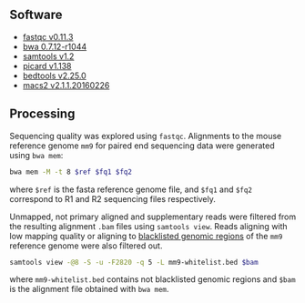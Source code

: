 
## Software

- [fastqc v0.11.3](https://www.bioinformatics.babraham.ac.uk/projects/fastqc/)
- [bwa 0.7.12-r1044](http://bio-bwa.sourceforge.net/)
- [samtools v1.2](http://samtools.sourceforge.net/)
- [picard v1.138](https://broadinstitute.github.io/picard/)
- [bedtools v2.25.0](http://bedtools.readthedocs.io/en/latest/)
- [macs2 v2.1.1.20160226](https://github.com/taoliu/MACS)


## Processing

Sequencing quality was explored using `fastqc`. Alignments to the mouse reference genome `mm9` for paired end sequencing data were generated using `bwa mem`:

```bash
bwa mem -M -t 8 $ref $fq1 $fq2
```

where `$ref` is the fasta reference genome file, and `$fq1` and `$fq2` correspond to R1 and R2 sequencing files respectively.

Unmapped, not primary aligned and supplementary reads were filtered from the resulting alignment `.bam` files using `samtools view`. Reads aligning with low mapping quality or aligning to [blacklisted genomic regions](https://sites.google.com/site/anshulkundaje/projects/blacklists) of the `mm9` reference genome were also filtered out.

```bash
samtools view -@8 -S -u -F2820 -q 5 -L mm9-whitelist.bed $bam
```

where `mm9-whitelist.bed` contains not blacklisted genomic regions and `$bam` is the alignment file obtained with `bwa mem`.

